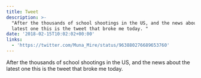 ```yaml
---
title: Tweet
description: >-
  "After the thousands of school shootings in the US, and the news about the
  latest one this is the tweet that broke me today. "
date: '2018-02-15T10:02:02+00:00'
links:
  - 'https://twitter.com/Muna_Mire/status/963880276689653760'
---
```

After the thousands of school shootings in the US, and the news about the latest one this is the tweet that broke me today. 
